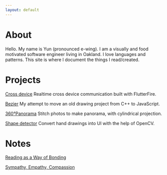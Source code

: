 ```yaml
---
layout: default
---
```

# About

Hello. My name is Yun (pronounced e-wing). 
I am a visually and food motivated software engineer living in Oakland.
I love languages and patterns.
This site is where I document the things I read/created. 

# Projects
[Cross device](https://firebase.google.com/codelabs/cross-device-controller#0)
Realtime cross device communication built with FlutterFire.

[Bezier](./bezier.html)
My attempt to move an old drawing project from C++ to JavaScript.

[360°Panorama](http://cs.brown.edu/courses/cs129/results/final/yunmiao/)
Stitch photos to make panorama, with cylindrical projection.

[Shape detector](https://dl.acm.org/doi/10.1007/s10515-017-0216-3)
Convert hand drawings into UI with the help of OpenCV.

# Notes

[Reading as a Way of Bonding](./reading/2021/06/15/Reading-as-a-way-of-bonding.html)

[Sympathy, Empathy, Compassion](./reading/2021/11/02/sympathy-empathy-compassion.html)
